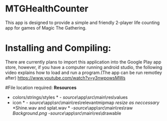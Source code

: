 # MTGHealthCounter
This app is designed to provide a simple and friendly 2-player life counting app for games of Magic The Gathering.

# Installing and Compiling:
There are currently plans to import this application into the Google Play app store, however, if you have a computer running  android studio, the following video explains how to load and run a program.(The app can be run remotley after) 	https://www.youtube.com/watch?v=y3nwpowsMWs

#File location required:
**Resources**
* colors/strings/styles * - *source*\app\src\main\res\values
* icon * - *source*\app\src\main\res\relevantmipmap *resize as neccessary*
*Shine.wav and splat.wav * -*source*\app\src\main\res\raw
*Background.png* -*source*\app\src\main\res\drawable